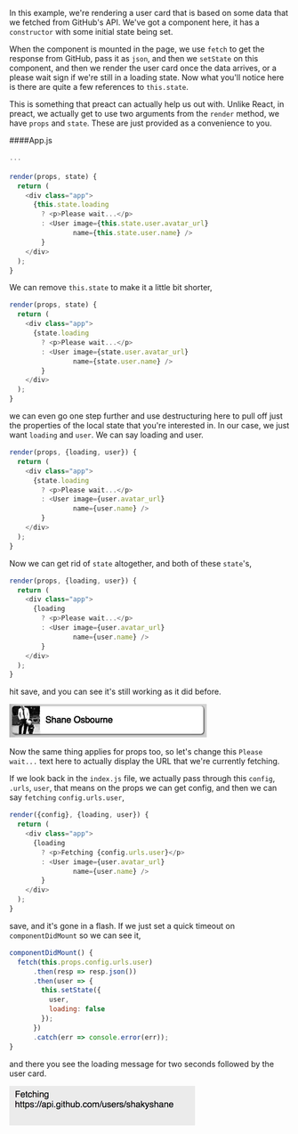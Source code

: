 In this example, we're rendering a user card that is based on some data that we fetched from GitHub's API. We've got a component here, it has a `constructor` with some initial state being set.

When the component is mounted in the page, we use `fetch` to get the response from GitHub, pass it as `json`, and then we `setState` on this component, and then we render the user card once the data arrives, or a please wait sign if we're still in a loading state. Now what you'll notice here is there are quite a few references to `this.state`.

This is something that preact can actually help us out with. Unlike React, in preact, we actually get to use two arguments from the `render` method, we have `props` and `state`. These are just provided as a convenience to you.

####App.js
```javascript
...

render(props, state) {
  return (
    <div class="app">
      {this.state.loading
        ? <p>Please wait...</p>
        : <User image={this.state.user.avatar_url}
                name={this.state.user.name} />
        }
    </div>
  );
}
```

We can remove `this.state` to make it a little bit shorter, 

```javascript
render(props, state) {
  return (
    <div class="app">
      {state.loading
        ? <p>Please wait...</p>
        : <User image={state.user.avatar_url}
                name={state.user.name} />
        }
    </div>
  );
}
```

we can even go one step further and use destructuring here to pull off just the properties of the local state that you're interested in. In our case, we just want `loading` and `user`. We can say loading and user.

```javascript
render(props, {loading, user}) {
  return (
    <div class="app">
      {state.loading
        ? <p>Please wait...</p>
        : <User image={user.avatar_url}
                name={user.name} />
        }
    </div>
  );
}
```

Now we can get rid of `state` altogether, and both of these `state`'s, 

```javascript
render(props, {loading, user}) {
  return (
    <div class="app">
      {loading
        ? <p>Please wait...</p>
        : <User image={user.avatar_url}
                name={user.name} />
        }
    </div>
  );
}
```

hit save, and you can see it's still working as it did before. 

![The Result](../images/react-define-functional-components-in-preact-the-result.png)

Now the same thing applies for props too, so let's change this `Please wait...` text here to actually display the URL that we're currently fetching.

If we look back in the `index.js` file, we actually pass through this `config`, `.urls`, `user`, that means on the props we can get config, and then we can say `fetching` `config.urls.user`, 

```javascript
render({config}, {loading, user}) {
  return (
    <div class="app">
      {loading
        ? <p>Fetching {config.urls.user}</p>
        : <User image={user.avatar_url}
                name={user.name} />
        }
    </div>
  );
}
```

save, and it's gone in a flash. If we just set a quick timeout on `componentDidMount` so we can see it, 

```javascript
componentDidMount() {
  fetch(this.props.config.urls.user)
      .then(resp => resp.json())
      .then(user => {
        this.setState({
          user,
          loading: false
        });
      })
      .catch(err => console.error(err));
}
```

and there you see the loading message for two seconds followed by the user card.

![Fetching](../images/react-define-functional-components-in-preact-fetching.png)